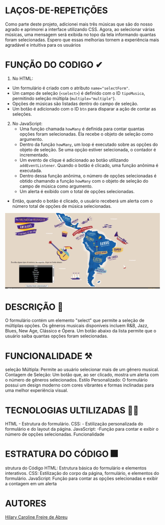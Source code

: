 # LAÇOS-DE-REPETIÇÕES

Como parte deste projeto, adicionei mais três músicas que são do nosso agrado e aprimorei a interface utilizando CSS. Agora, ao selecionar várias músicas, uma mensagem será exibida no topo da tela informando quantas foram selecionadas. Espero que essas melhorias tornem a experiência mais agradável e intuitiva para os usuários
# FUNÇÃO DO CODIGO ✔
 
 1. No HTML:
   - Um formulário é criado com o atributo `name="selectForm"`.
   - Um campo de seleção (`<select>`) é definido com o ID `tipoMusica`, permitindo seleção múltipla (`multiple="multiple"`).
   - Opções de músicas são listadas dentro do campo de seleção.
   - Um botão é adicionado com o ID `btn` para disparar a ação de contar as seleções.
 
2. No JavaScript:
   - Uma função chamada `howMany` é definida para contar quantas opções foram selecionadas. Ela recebe o objeto de seleção como argumento.
   -  Dentro da função `howMany`, um loop é executado sobre as opções do objeto de seleção. Se uma opção estiver selecionada, o contador é incrementado.
   -  Um evento de clique é adicionado ao botão utilizando `addEventListener`. Quando o botão é clicado, uma função anônima é executada.
   - Dentro dessa função anônima, o número de opções selecionadas é obtido chamando a função `howMany` com o objeto de seleção do campo de música como argumento.
   - Um alerta é exibido com o total de opções selecionadas.
 
- Então, quando o botão é clicado, o usuário receberá um alerta com o número total de opções de música
selecionadas.
 
![foto](print.jpeg)
 
 
# DESCRIÇÃO 📖
 
O formulário contém um elemento "select" que permite a seleção de múltiplas opções. Os gêneros musicais disponíveis incluem R&B, Jazz, Blues, New Age, Clássico e Ópera. Um botão abaixo da lista permite que o usuário saiba quantas opções foram selecionadas.
 
# FUNCIONALIDADE ⚒
 
 seleção Múltipla: Permite ao usuário selecionar mais de um gênero musical.
Contagem de Seleção: Um botão que, ao ser clicado, mostra um alerta com o número de gêneros selecionados.
Estilo Personalizado: O formulário possui um design moderno com cores vibrantes e formas inclinadas para uma melhor experiência visual.
 
# TECNOLOGIAS ULTILIZADAS 🙇‍♀️
 
HTML - Estrutura do formulário.
CSS: - Estilização personalizada do formulário e do layout da página.
JavaScript:  -Função para contar e exibir o número de opções selecionadas.
Funcionalidade
 
# ESTRATURA DO CÓDIGO 🎆
strutura do Código
HTML:
Estrutura básica do formulário e elementos interativos.
CSS:
Estilização do corpo da página, formulário, e elementos do formulário.
JavaScript:
Função para contar as opções selecionadas e exibir a contagem em um alerta
 
# AUTORES
[Hilary Caroline Freire de Abreu](https://github.com/hilaryfreire) 
 